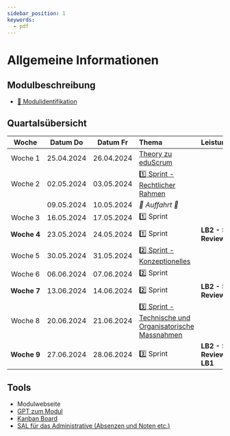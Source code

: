 ```yaml
---
sidebar_position: 1
keywords:
  - pdf
---
```


# Allgemeine Informationen

## Modulbeschreibung

- [:paperclip: Modulidentifikation](https://www.modulbaukasten.ch/module/231/1/de-DE?title=Datenschutz-und-Datensicherheit-anwenden)

## Quartalsübersicht

|      Woche       |   Datum Do   |   Datum Fr   | Thema | Leistungsbewertung                         |
| :--------------: | :--------: | :--------: | :-------------------------------------------------------------------------------------- | :----------------------------------------- |
|   Woche&nbsp;1  | 25.04.2024  | 26.04.2024 | [Theory zu eduScrum](./01_Theory_zu_eduScrum/index.md)                                  |                                            |
|   Woche&nbsp;2  | 02.05.2024   | 03.05.2024 | [:one: Sprint - Rechtlicher Rahmen](./10_Sprint_Rechtliches/index.md)                   |                                            |
|                 | 09.05.2024 | 10.05.2024 | _:star2: Auffahrt :star2:_                                                              |
|   Woche&nbsp;3   | 16.05.2024 | 17.05.2024 | :one: Sprint                                                                            |                                            |
| **Woche&nbsp;4**  | 23.05.2024 | 24.05.2024 | :one: Sprint                                                                            | **LB2 - Sprint 1 Review**                  |
|   Woche&nbsp;5   | 30.05.2024 | 31.05.2024 | [:two: Sprint - Konzeptionelles](./20_Sprint_Konzeptionelles/index.md)                  |                                            |
|   Woche&nbsp;6  | 06.06.2024 | 07.06.2024 | :two: Sprint                                                                            |                                            |
| **Woche&nbsp;7** | 13.06.2024 | 14.06.2024 | :two: Sprint                                                                            | **LB2 - Sprint 2 Review**                  |
|   Woche&nbsp;8   | 20.06.2024 | 21.06.2024 | [:three: Sprint - Technische und Organisatorische Massnahmen](./30_Sprint_TOM/index.md) |                                            |
| **Woche&nbsp;9** | 27.06.2024 | 28.06.2024 | :three: Sprint                                                                          | **LB2 - Sprint 3 Review** / **Abgabe LB1** |

## Tools

- Modulwebseite
- [GPT zum Modul](https://chat.openai.com/g/g-h8Zy8qQM7-bbzbl-m231)
- [Kanban Board](https://miro.com/app/dashboard/)
- [SAL für das Administrative (Absenzen und Noten etc.)](https://portal.sbl.ch/my.policy)
